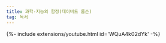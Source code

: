 ```yaml
---
title: 과학-지능의 함정(데이비드 롭슨)
tag: 독서
---
```






<div>{%- include extensions/youtube.html id='WQuA4k02dYk' -%}</div>



